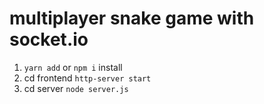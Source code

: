 # multiplayer snake game with socket.io
1. `yarn add` or `npm i` install
2. cd frontend `http-server start`
3. cd server `node server.js`
